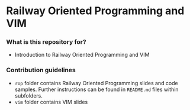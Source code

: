# Railway Oriented Programming and VIM

### What is this repository for?

* Introduction to Railway Oriented Programming and VIM

### Contribution guidelines

- `rop` folder contains Railway Oriented Programming slides and code samples. Further instructions can be found in `README.md` files within subfolders.
- `vim` folder contains VIM slides
